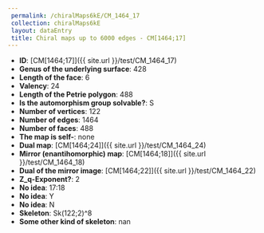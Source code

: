 ```yaml
--- 
 permalink: /chiralMaps6kE/CM_1464_17 
 collection: chiralMaps6kE
 layout: dataEntry
 title: Chiral maps up to 6000 edges - CM[1464;17]
---
```


- **ID**: [CM[1464;17]]({{ site.url }}/test/CM_1464_17)
- **Genus of the underlying surface**: 428
- **Length of the face**: 6
- **Valency**: 24
- **Length of the Petrie polygon**: 488
- **Is the automorphism group solvable?**: S
- **Number of vertices**: 122
- **Number of edges**: 1464
- **Number of faces**: 488
- **The map is self-**: none
- **Dual map**: [CM[1464;24]]({{ site.url }}/test/CM_1464_24)
- **Mirror (enantihomorphic) map**: [CM[1464;18]]({{ site.url }}/test/CM_1464_18)
- **Dual of the mirror image**: [CM[1464;22]]({{ site.url }}/test/CM_1464_22)
- **Z_q-Exponent?**: 2
- **No idea**:  17:18
- **No idea**: Y
- **No idea**: N
- **Skeleton**: Sk(122;2)^8
- **Some other kind of skeleton**: nan

